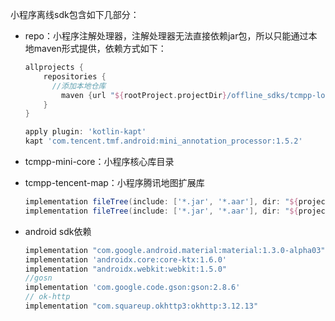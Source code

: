 小程序离线sdk包含如下几部分：

- repo：小程序注解处理器，注解处理器无法直接依赖jar包，所以只能通过本地maven形式提供，依赖方式如下：

  ```groovy
  allprojects {
      repositories {
  		//添加本地仓库
          maven {url "${rootProject.projectDir}/offline_sdks/tcmpp-local-repo/"}
      }
  }

  apply plugin: 'kotlin-kapt'
  kapt 'com.tencent.tmf.android:mini_annotation_processor:1.5.2'
  ```

- tcmpp-mini-core：小程序核心库目录
- tcmpp-tencent-map：小程序腾讯地图扩展库

  ```groovy
  implementation fileTree(include: ['*.jar', '*.aar'], dir: "${project.rootDir}/offline_sdks/tcmpp-mini-core")
  implementation fileTree(include: ['*.jar', '*.aar'], dir: "${project.rootDir}/offline_sdks/tcmpp-tencent-map")
  ```

- android sdk依赖

  ```groovy
  implementation "com.google.android.material:material:1.3.0-alpha03"
  implementation 'androidx.core:core-ktx:1.6.0'
  implementation "androidx.webkit:webkit:1.5.0"
  //gosn
  implementation 'com.google.code.gson:gson:2.8.6'
  // ok-http
  implementation "com.squareup.okhttp3:okhttp:3.12.13"
 
  ```

